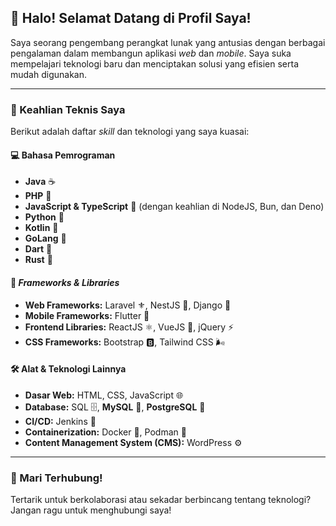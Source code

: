 ## 👋 Halo! Selamat Datang di Profil Saya!

Saya seorang pengembang perangkat lunak yang antusias dengan berbagai pengalaman dalam membangun aplikasi *web* dan *mobile*. Saya suka mempelajari teknologi baru dan menciptakan solusi yang efisien serta mudah digunakan.

---

### 🚀 Keahlian Teknis Saya

Berikut adalah daftar *skill* dan teknologi yang saya kuasai:

#### 💻 Bahasa Pemrograman
* **Java** ☕
* **PHP** 🐘
* **JavaScript & TypeScript** 📜 (dengan keahlian di NodeJS, Bun, dan Deno)
* **Python** 🐍
* **Kotlin** 🤖
* **GoLang** 🐹
* **Dart** 🎯
* **Rust** 🦀

#### 🧩 *Frameworks & Libraries*
* **Web Frameworks:** Laravel ⚜️, NestJS 🦢, Django 🐍
* **Mobile Frameworks:** Flutter 🦋
* **Frontend Libraries:** ReactJS ⚛️, VueJS 💚, jQuery ⚡
* **CSS Frameworks:** Bootstrap 🅱️, Tailwind CSS 🌬️

#### 🛠️ Alat & Teknologi Lainnya
* **Dasar Web:** HTML, CSS, JavaScript 🌐
* **Database:** SQL 🗄️, **MySQL** 🐬, **PostgreSQL** 🐘
* **CI/CD:** Jenkins 🚀
* **Containerization:** Docker 🐳, Podman 🐧
* **Content Management System (CMS):** WordPress ⚙️

---

### 🤝 Mari Terhubung!

Tertarik untuk berkolaborasi atau sekadar berbincang tentang teknologi? Jangan ragu untuk menghubungi saya!
